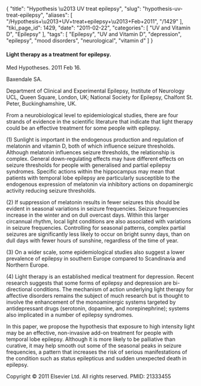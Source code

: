 {
    "title": "Hypothesis \u2013 UV treat epilepsy",
    "slug": "hypothesis-uv-treat-epilepsy",
    "aliases": [
        "/Hypothesis+\u2013+UV+treat+epilepsy+\u2013+Feb+2011",
        "/1429"
    ],
    "tiki_page_id": 1429,
    "date": "2011-02-22",
    "categories": [
        "UV and Vitamin D",
        "Epilepsy"
    ],
    "tags": [
        "Epilepsy",
        "UV and Vitamin D",
        "depression",
        "epilepsy",
        "mood disorders",
        "neurological",
        "vitamin d"
    ]
}


#### Light therapy as a treatment for epilepsy.

Med Hypotheses. 2011 Feb 16. 

Baxendale SA.

Department of Clinical and Experimental Epilepsy, Institute of Neurology UCL, Queen Square, London, UK; National Society for Epilepsy, Chalfont St. Peter, Buckinghamshire, UK.

From a neurobiological level to epidemiological studies, there are four strands of evidence in the scientific literature that indicate that light therapy could be an effective treatment for some people with epilepsy. 

(1) Sunlight is important in the endogenous production and regulation of melatonin and vitamin D, both of which influence seizure thresholds. Although melatonin influences seizure thresholds, the relationship is complex. General down-regulating effects may have different effects on seizure thresholds for people with generalised and partial epilepsy syndromes. Specific actions within the hippocampus may mean that patients with temporal lobe epilepsy are particularly susceptible to the endogenous expression of melatonin via inhibitory actions on dopaminergic activity reducing seizure thresholds. 

(2) If suppression of melatonin results in fewer seizures this should be evident in seasonal variations in seizure frequencies. Seizure frequencies increase in the winter and on dull overcast days. Within this larger circannual rhythm, local light conditions are also associated with variations in seizure frequencies. Controlling for seasonal patterns, complex partial seizures are significantly less likely to occur on bright sunny days, than on dull days with fewer hours of sunshine, regardless of the time of year. 

(3) On a wider scale, some epidemiological studies also suggest a lower prevalence of epilepsy in southern Europe compared to Scandinavia and Northern Europe. 

(4) Light therapy is an established medical treatment for depression. Recent research suggests that some forms of epilepsy and depression are bi-directional conditions. The mechanism of action underlying light therapy for affective disorders remains the subject of much research but is thought to involve the enhancement of the monoaminergic systems targeted by antidepressant drugs (serotonin, dopamine, and norepinephrine); systems also implicated in a number of epilepsy syndromes. 

In this paper, we propose the hypothesis that exposure to high intensity light may be an effective, non-invasive add-on treatment for people with temporal lobe epilepsy. Although it is more likely to be palliative than curative, it may help smooth out some of the seasonal peaks in seizure frequencies, a pattern that increases the risk of serious manifestations of the condition such as status epilepticus and sudden unexpected death in epilepsy.

Copyright © 2011 Elsevier Ltd. All rights reserved. PMID: 21333455